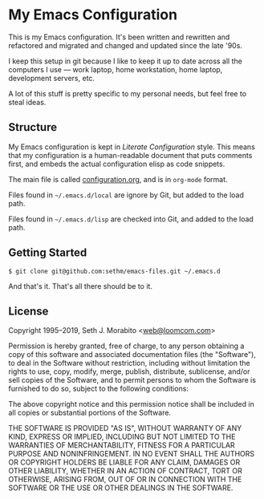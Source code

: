 # My Emacs Configuration

This is my Emacs configuration. It's been written and rewritten and
refactored and migrated and changed and updated since the late '90s.

I keep this setup in git because I like to keep it up to date across
all the computers I use — work laptop, home workstation, home laptop,
development servers, etc.

A lot of this stuff is pretty specific to my personal needs, but feel
free to steal ideas.

## Structure

My Emacs configuration is kept in *Literate Configuration* style.
This means that my configuration is a human-readable document that
puts comments first, and embeds the actual configuration elisp as code
snippets.

The main file is called [configuration.org](configuration.org), and
is in `org-mode` format.

Files found in `~/.emacs.d/local` are ignore by Git, but added to
the load path.

Files found in `~/.emacs.d/lisp` are checked into Git, and added to
the load path.

## Getting Started

    $ git clone git@github.com:sethm/emacs-files.git ~/.emacs.d

And that's it. That's all there should be to it.

## License

Copyright 1995–2019, Seth J. Morabito &lt;web@loomcom.com&gt;

Permission is hereby granted, free of charge, to any person obtaining
a copy of this software and associated documentation files (the
"Software"), to deal in the Software without restriction, including
without limitation the rights to use, copy, modify, merge, publish,
distribute, sublicense, and/or sell copies of the Software, and to
permit persons to whom the Software is furnished to do so, subject to
the following conditions:

The above copyright notice and this permission notice shall be
included in all copies or substantial portions of the Software.

THE SOFTWARE IS PROVIDED "AS IS", WITHOUT WARRANTY OF ANY KIND,
EXPRESS OR IMPLIED, INCLUDING BUT NOT LIMITED TO THE WARRANTIES OF
MERCHANTABILITY, FITNESS FOR A PARTICULAR PURPOSE AND NONINFRINGEMENT.
IN NO EVENT SHALL THE AUTHORS OR COPYRIGHT HOLDERS BE LIABLE FOR ANY
CLAIM, DAMAGES OR OTHER LIABILITY, WHETHER IN AN ACTION OF CONTRACT,
TORT OR OTHERWISE, ARISING FROM, OUT OF OR IN CONNECTION WITH THE
SOFTWARE OR THE USE OR OTHER DEALINGS IN THE SOFTWARE.
